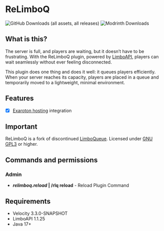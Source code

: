 # ReLimboQ
![GitHub Downloads (all assets, all releases)](https://img.shields.io/github/downloads/akbe2020/ReLimboQ/total?style=for-the-badge&logo=github&label=Github%20Downloads&link=https%3A%2F%2Fgithub.com%2Fakbe2020%2FReLimboQ%2Freleases)
![Modrinth Downloads](https://img.shields.io/modrinth/dt/HSl92bnZ?style=for-the-badge&logo=modrinth&label=Modrinth%20Downloads&link=https%3A%2F%2Fmodrinth.com%2Fplugin%2Frelimboq)

## What is this?
The server is full, and players are waiting, but it doesn’t have to be frustrating. With the ReLimboQ plugin, powered by [LimboAPI](https://github.com/Elytrium/LimboAPI), players can wait seamlessly without ever feeling disconnected.

This plugin does one thing and does it well: it queues players efficiently. When your server reaches its capacity, players are placed in a queue and temporarily moved to a lightweight, minimal environment.

## Features
- [x] [Exaroton hosting](https://exaroton.com) integration

## Important
ReLimboQ is a fork of discontinued [LimboQueue](https://modrinth.com/plugin/limboqueue).
Licensed under [GNU GPL3](https://www.gnu.org/licenses/gpl-3.0.html) or higher.

## Commands and permissions
### Admin
- ***relimboq.reload* | /rlq reload** - Reload Plugin Command
## Requirements
<ul>
	<li>Velocity 3.3.0-SNAPSHOT</li>
	<li>LimboAPI 1.1.25</li>
	<li>Java 17+</li>
</ul>
